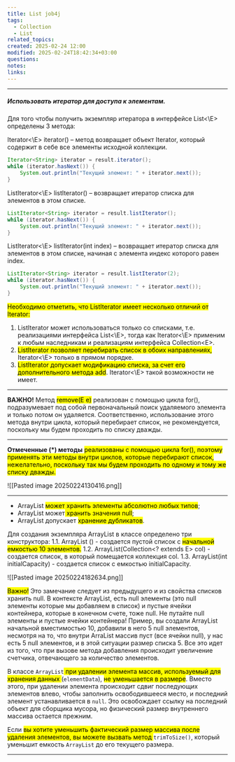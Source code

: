 ```yaml
---
title: List job4j
tags:
  - Collection
  - List
related_topics: 
created: 2025-02-24 12:00
modified: 2025-02-24T18:42:34+03:00
questions: 
notes: 
links: 
---
```



-----
##### Использовать итератор для доступа к элементам.

Для того чтобы получить экземпляр итератора в интерфейсе List<\E> определены 3 метода:

Iterator<\E> iterator() – метод возвращает объект Iterator, который содержит в себе все элементы исходной коллекции.
```java
Iterator<String> iterator = result.iterator();
while (iterator.hasNext()) {
    System.out.println("Текущий элемент: " + iterator.next());
}
```

ListIterator<\E> listIterator() – возвращает итератор списка для элементов в этом списке.
```java
ListIterator<String> iterator = result.listIterator();
while (iterator.hasNext()) {
    System.out.println("Текущий элемент: " + iterator.next());
}
```

ListIterator<\E> listIterator(int index) – возвращает итератор списка для элементов в этом списке, начиная с элемента индекс которого равен index.
```java
ListIterator<String> iterator = result.listIterator(2);
while (iterator.hasNext()) {
    System.out.println("Текущий элемент: " + iterator.next());
}
```



<mark class="hltr-red">Необходимо отметить, что ListIterator имеет несколько отличий от Iterator:</mark>
1. ListIterator может использоваться только со списками, т.е. реализациями интерфейса List<\E>, тогда как Iterator<\E> применим к любым наследникам и реализациям интерфейса Collection<E\>.
2. <mark class="hltr-green2">ListIterator позволяет перебирать список в обоих направлениях,</mark> Iterator<\E> только в прямом порядке.
3. <mark class="hltr-orange">ListIterator допускает модификацию списка, за счет его дополнительного метода add</mark>. Iterator<\E> такой возможности не имеет.

----
**ВАЖНО!** Метод <mark class="hltr-purple">remove(E e)</mark> реализован с помощью цикла for(), подразумевает под собой первоначальный поиск удаляемого элемента и только потом он удаляется. Соответственно, использование этого метода внутри цикла, который перебирает список, не рекомендуется, поскольку мы будем проходить по списку дважды.

------
**Отмеченные (*) методы** <mark class="hltr-green2">реализованы с помощью цикла for(), поэтому применять эти методы внутри циклов, которые перебирают список, нежелательно, поскольку так мы будем проходить по одному и тому же списку дважды.</mark>

![[Pasted image 20250224130416.png]]

-------

- ArrayList <mark class="hltr-green2">может хранить элементы абсолютно любых типов</mark>;
- ArrayList может<mark class="hltr-purple"> хранить значения null</mark>;
- ArrayList допускает <mark class="hltr-green2">хранение дубликатов</mark>.

Для создания экземпляра ArrayList в классе определено три конструктора:
1.1. ArrayList () - создается пустой список с <mark class="hltr-orange">начальной емкостью 10 элементов.</mark>
1.2. ArrayList(Collection<\? extends E> col) - создается список, в который помещается коллекция col.
1.3. ArrayList(int initialCapacity) - создается список с емкостью initialCapacity.

![[Pasted image 20250224182634.png]]

<mark class="hltr-red">Важно!</mark> Это замечание следует из предыдущего и из свойства списков хранить null. В контексте ArrayList, есть null элементы (это null элементы которые мы добавляем в список) и пустые ячейки контейнера, которые в конечном счете, тоже null. Не путайте null элементы и пустые ячейки контейнера! Пример, вы создали ArrayList начальной вместимостью 10, добавили в него 5 null элементов, несмотря на то, что внутри ArraList массив пуст (все ячейки null), у нас есть 5 null элементов, и в этой ситуации размер списка 5. Все это идет из того, что при вызове метода добавления происходит увеличение счетчика, отвечающего за количество элементов.

В классе `ArrayList`<mark class="hltr-green2"> при удалении элемента массив, используемый для хранения данных </mark>(`elementData`), <mark class="hltr-green2">не уменьшается в размере</mark>. Вместо этого, при удалении элемента происходит сдвиг последующих элементов влево, чтобы заполнить освободившееся место, и последний элемент устанавливается в `null`. Это освобождает ссылку на последний объект для сборщика мусора, но физический размер внутреннего массива остается прежним.

Если <mark class="hltr-yellow">вы хотите уменьшить фактический размер массива после удаления элементов, вы можете вызвать метод </mark>`trimToSize()`, который уменьшит емкость `ArrayList` до его текущего размера.


-------

